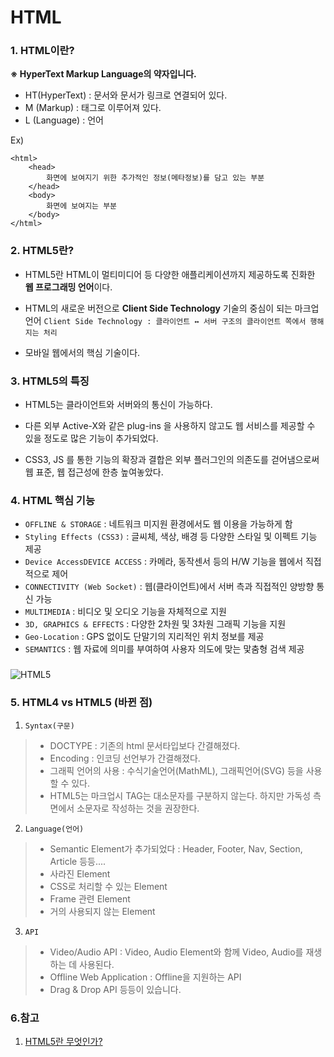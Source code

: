 # HTML

### 1. HTML이란?

**※ HyperText Markup Language의 약자입니다.**

- HT(HyperText) : 문서와 문서가 링크로 연결되어 있다.
- M (Markup) : 태그로 이루어져 있다.
- L (Language) : 언어

Ex)

```
<html>
    <head>
        화면에 보여지기 위한 추가적인 정보(메타정보)를 담고 있는 부분
    </head>
    <body>
        화면에 보여지는 부분
    </body>
</html>
```

### 2. HTML5란?

- HTML5란 HTML이 멀티미디어 등 다양한 애플리케이션까지 제공하도록 진화한 **웹 프로그래밍 언어**이다.

-  HTML의 새로운 버전으로 **Client Side Technology** 기술의 중심이 되는 마크업 언어
`Client Side Technology : 클라이언트 ↔ 서버 구조의 클라이언트 쪽에서 행해지는 처리`

- 모바일 웹에서의 핵심 기술이다.

### 3. HTML5의 특징

- HTML5는 클라이언트와 서버와의 통신이 가능하다.

- 다른 외부 Active-X와 같은 plug-ins 을 사용하지 않고도 웹 서비스를 제공할 수 있을 정도로 많은 기능이 추가되었다.

- CSS3, JS 를 통한 기능의 확장과 결합은 외부 플러그인의 의존도를 걷어냄으로써 웹 표준, 웹 접근성에 한층 높여놓았다.

### 4. HTML 핵심 기능

- `OFFLINE & STORAGE` : 네트워크 미지원 환경에서도 웹 이용을 가능하게 함
- `Styling Effects (CSS3)` : 글씨체, 색상, 배경 등 다양한 스타일 및 이펙트 기능 제공
- `Device AccessDEVICE ACCESS` : 카메라, 동작센서 등의 H/W 기능을 웹에서 직접적으로 제어
- `CONNECTIVITY (Web Socket)` : 웹(클라이언트)에서 서버 측과 직접적인 양방향 통신 가능
- `MULTIMEDIA` : 비디오 및 오디오 기능을 자체적으로 지원
- `3D, GRAPHICS & EFFECTS` : 다양한 2차원 및 3차원 그래픽 기능을 지원
- `Geo-Location` : GPS 없이도 단말기의 지리적인 위치 정보를 제공
- `SEMANTICS` : 웹 자료에 의미를 부여하여 사용자 의도에 맞는 맟춤형 검색 제공

###

![HTML5](https://t1.daumcdn.net/cfile/tistory/995A3F425AEFFD6B09)

### 5. HTML4 vs HTML5 (바뀐 점)

1. `Syntax(구문)`
> - DOCTYPE : 기존의 html 문서타입보다 간결해졌다.
> - Encoding : 인코딩 선언부가 간결해졌다.
> - 그래픽 언어의 사용 : 수식기술언어(MathML), 그래픽언어(SVG) 등을 사용할 수 있다.
> - HTML5는 마크업시 TAG는 대소문자를 구분하지 않는다. 하지만 가독성 측면에서 소문자로 작성하는 것을 권장한다.

2. `Language(언어)`
> - Semantic Element가 추가되었다 : Header, Footer, Nav, Section, Article 등등....
> - 사라진 Element
> - CSS로 처리할 수 있는 Element
> - Frame 관련 Element
> - 거의 사용되지 않는 Element

3. `API`
> - Video/Audio API : Video, Audio Element와 함께 Video, Audio를 재생하는 데 사용된다.
> - Offline Web Application : Offline을 지원하는 API
> - Drag & Drop API 등등이 있습니다.

### 6.참고

1. [HTML5란 무엇인가?](https://webclub.tistory.com/491)